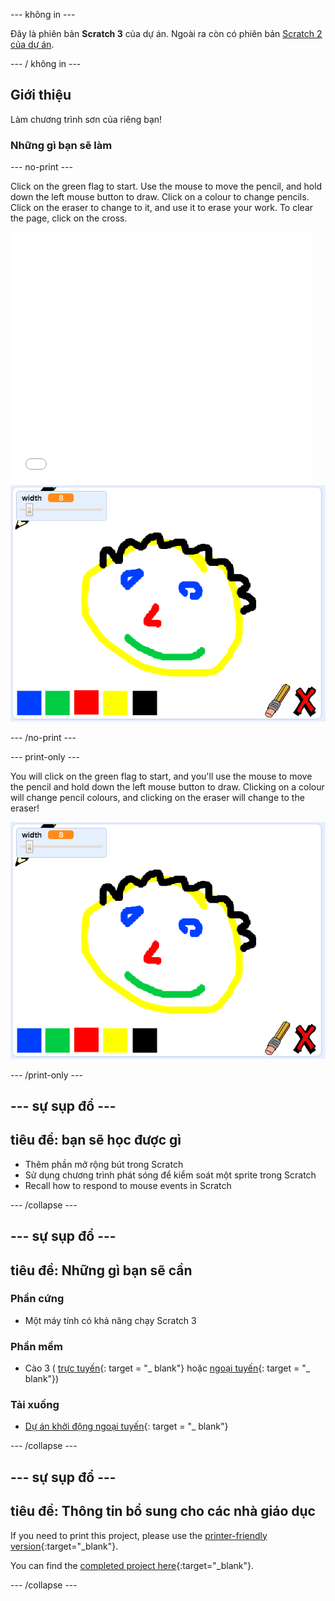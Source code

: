 \--- không in \---

Đây là phiên bản **Scratch 3** của dự án. Ngoài ra còn có phiên bản [Scratch 2 của dự án](https://projects.raspberrypi.org/en/projects/paint-box-scratch2).

\--- / không in \---

## Giới thiệu

Làm chương trình sơn của riêng bạn!

### Những gì bạn sẽ làm

\--- no-print \---

Click on the green flag to start. Use the mouse to move the pencil, and hold down the left mouse button to draw. Click on a colour to change pencils. Click on the eraser to change to it, and use it to erase your work. To clear the page, click on the cross.

<div class="scratch-preview">
  <iframe allowtransparency="true" width="485" height="402" src="//scratch.mit.edu/projects/embed/267243161/?autostart=false" frameborder="0" scrolling="no"></iframe>
  <img src="images/showcase.png">
</div>

\--- /no-print \---

\--- print-only \---

You will click on the green flag to start, and you'll use the mouse to move the pencil and hold down the left mouse button to draw. Clicking on a colour will change pencil colours, and clicking on the eraser will change to the eraser!

![showcase](images/showcase.png)

\--- /print-only \---

## \--- sự sụp đổ \---

## tiêu đề: bạn sẽ học được gì

+ Thêm phần mở rộng bút trong Scratch
+ Sử dụng chương trình phát sóng để kiểm soát một sprite trong Scratch
+ Recall how to respond to mouse events in Scratch

\--- /collapse \---

## \--- sự sụp đổ \---

## tiêu đề: Những gì bạn sẽ cần

### Phần cứng

+ Một máy tính có khả năng chạy Scratch 3

### Phần mềm

+ Cào 3 ( [trực tuyến](http://rpf.io/scratchon){: target = "_ blank"} hoặc [ngoại tuyến](http://rpf.io/scratchoff){: target = "_ blank"})

### Tải xuống

+ [Dự án khởi động ngoại tuyến](http://rpf.io/p/en/paint-box-go){: target = "_ blank"}

\--- /collapse \---

## \--- sự sụp đổ \---

## tiêu đề: Thông tin bổ sung cho các nhà giáo dục

If you need to print this project, please use the [printer-friendly version](https://projects.raspberrypi.org/en/projects/paint-box/print){:target="_blank"}.

You can find the [completed project here](http://rpf.io/p/en/paint-box-get){:target="_blank"}.

\--- /collapse \---